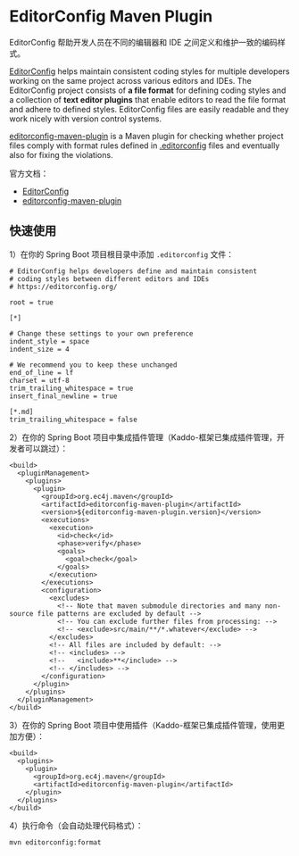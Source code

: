 # EditorConfig Maven Plugin

EditorConfig 帮助开发人员在不同的编辑器和 IDE 之间定义和维护一致的编码样式。

[EditorConfig](https://editorconfig.org/) helps maintain consistent coding styles for multiple
developers working on the same project across various editors and IDEs. The EditorConfig project
consists of **a file format** for defining coding styles and a collection of **text editor plugins**
that enable editors to read the file format and adhere to defined styles. EditorConfig files are
easily readable and they work nicely with version control systems.

[editorconfig-maven-plugin](https://ec4j.github.io/editorconfig-maven-plugin/index.html) is a Maven
plugin for checking whether project files comply with format rules defined
in [.editorconfig](https://editorconfig.org/) files and eventually also for fixing the violations.

官方文档：

- [EditorConfig](https://editorconfig.org/)
- [editorconfig-maven-plugin](https://ec4j.github.io/editorconfig-maven-plugin/index.html)

## 快速使用

1）在你的 Spring Boot 项目根目录中添加 `.editorconfig` 文件：

```
# EditorConfig helps developers define and maintain consistent
# coding styles between different editors and IDEs
# https://editorconfig.org/

root = true

[*]

# Change these settings to your own preference
indent_style = space
indent_size = 4

# We recommend you to keep these unchanged
end_of_line = lf
charset = utf-8
trim_trailing_whitespace = true
insert_final_newline = true

[*.md]
trim_trailing_whitespace = false
```

2）在你的 Spring Boot 项目中集成插件管理（Kaddo-框架已集成插件管理，开发者可以跳过）：

```
<build>
  <pluginManagement>
    <plugins>
      <plugin>
        <groupId>org.ec4j.maven</groupId>
        <artifactId>editorconfig-maven-plugin</artifactId>
        <version>${editorconfig-maven-plugin.version}</version>
        <executions>
          <execution>
            <id>check</id>
            <phase>verify</phase>
            <goals>
              <goal>check</goal>
            </goals>
          </execution>
        </executions>
        <configuration>
          <excludes>
            <!-- Note that maven submodule directories and many non-source file patterns are excluded by default -->
            <!-- You can exclude further files from processing: -->
            <!-- <exclude>src/main/**/*.whatever</exclude> -->
          </excludes>
          <!-- All files are included by default: -->
          <!-- <includes> -->
          <!--   <include>**</include> -->
          <!-- </includes> -->
        </configuration>
      </plugin>
    </plugins>
  </pluginManagement>
</build>
```

3）在你的 Spring Boot 项目中使用插件（Kaddo-框架已集成插件管理，使用更加方便）：

```
<build>
  <plugins>
    <plugin>
      <groupId>org.ec4j.maven</groupId>
      <artifactId>editorconfig-maven-plugin</artifactId>
    </plugin>
  </plugins>
</build>
```

4）执行命令（会自动处理代码格式）：

```
mvn editorconfig:format
```

